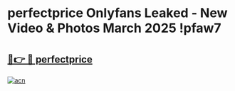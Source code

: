 # perfectprice Onlyfans Leaked - New Video & Photos March 2025 !pfaw7

# <h2><a href="https://try0sy.iuczelnia.edu.pl?title=perfectprice&ref=pfaw7">🔗👉 🔴 perfectprice</a></h2>

[![acn](https://github.com/user-attachments/assets/0f9c940e-d8b0-45ae-aac7-cd30a18b3e1c)](https://try0sy.iuczelnia.edu.pl?title=perfectprice&ref=pfaw7)

